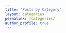 ```yaml
---
title: "Posts by Category"
layout: categories
permalink: /categories/
author_profile: true
---
```


<!-- # _pages/category-archive.md -->